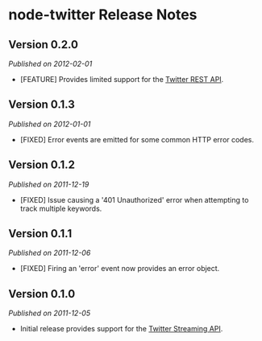 # node-twitter Release Notes

## Version 0.2.0

*Published on 2012-02-01*

* [FEATURE] Provides limited support for the [Twitter REST API](https://dev.twitter.com/docs/api).


## Version 0.1.3

*Published on 2012-01-01*

* [FIXED] Error events are emitted for some common HTTP error codes.

## Version 0.1.2

*Published on 2011-12-19*

* [FIXED] Issue causing a '401 Unauthorized' error when attempting to track multiple keywords.

## Version 0.1.1

*Published on 2011-12-06*

* [FIXED] Firing an 'error' event now provides an error object.


## Version 0.1.0

*Published on 2011-12-05*

* Initial release provides support for the [Twitter Streaming API](https://dev.twitter.com/docs/streaming-api).
